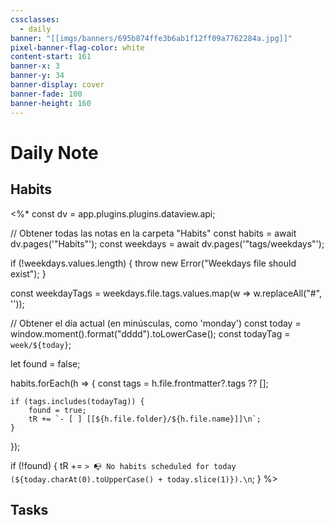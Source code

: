 ```yaml
---
cssclasses:
  - daily
banner: "[[imgs/banners/695b874ffe3b6ab1f12ff09a7762284a.jpg]]"
pixel-banner-flag-color: white
content-start: 161
banner-x: 3
banner-y: 34
banner-display: cover
banner-fade: 100
banner-height: 160
---
```

# Daily Note

## Habits

<%*
const dv = app.plugins.plugins.dataview.api;

// Obtener todas las notas en la carpeta "Habits"
const habits = await dv.pages('"Habits"');
const weekdays = await dv.pages('"tags/weekdays"');

if (!weekdays.values.length) {
	throw new Error("Weekdays file should exist");
}

const weekdayTags = weekdays.file.tags.values.map(w => w.replaceAll("#", ''));

// Obtener el día actual (en minúsculas, como 'monday')
const today = window.moment().format("dddd").toLowerCase();
const todayTag = `week/${today}`;

let found = false;

habits.forEach(h => {
	const tags = h.file.frontmatter?.tags ?? [];

	if (tags.includes(todayTag)) {
		found = true;
		tR += `- [ ] [[${h.file.folder}/${h.file.name}]]\n`;
	}
});

if (!found) {
	tR += `> 📭 No habits scheduled for today (${today.charAt(0).toUpperCase() + today.slice(1)}).\n`;
}
%>

## Tasks

